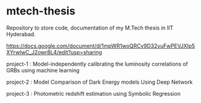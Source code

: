 # mtech-thesis
Repository to store code, documentation of my M.Tech thesis in IIT Hyderabad.

https://docs.google.com/document/d/1mpWR1woQRCv9D32yuFwPEVJXIp5XYrwIwC_J2owr8L4/edit?usp=sharing

project-1 : Model-independently calibrating the luminosity correlations of GRBs using machine learning

project-2 : Model Comparison of Dark Energy models Using Deep Network

project-3 : Photometric redshift estimation using Symbolic Regression
